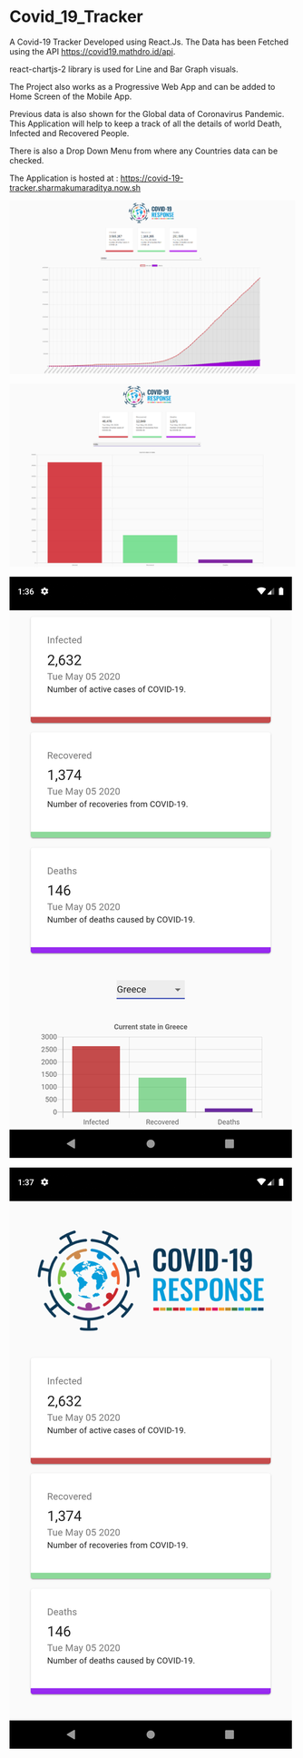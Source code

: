 # Covid_19_Tracker

A Covid-19 Tracker Developed using React.Js. The Data has been Fetched using the API https://covid19.mathdro.id/api. 

react-chartjs-2 library is used for Line and Bar Graph visuals.

The Project also works as a Progressive Web App and can be added to Home Screen of the Mobile App.

Previous data is also shown for the Global data of Coronavirus Pandemic. This Application will help to keep a track of all the details of world Death, Infected and Recovered People.

There is also a Drop Down Menu from where any Countries data can be checked.

The Application is hosted at : https://covid-19-tracker.sharmakumaraditya.now.sh

![](src/images/screenshot1.png)


![](src/images/screenshot2.png)


![](src/images/screenshot3.png)


![](src/images/screenshot4.png)
